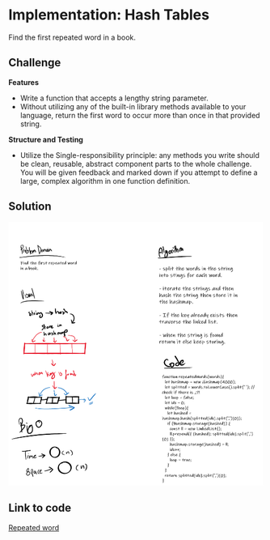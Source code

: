 # Implementation: Hash Tables
Find the first repeated word in a book.


## Challenge

**Features**
- Write a function that accepts a lengthy string parameter.
- Without utilizing any of the built-in library methods available to your language, return the first word to occur more than once in that provided string.

**Structure and Testing**
- Utilize the Single-responsibility principle: any methods you write should be clean, reusable, abstract component parts to the whole challenge. You will be given feedback and marked down if you attempt to define a large, complex algorithm in one function definition.


## Solution
![Repeated word](../assets/repeated-words.png)


## Link to code
[Repeated word](./repeated-word.js)
